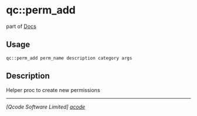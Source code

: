 qc::perm_add
============

part of [Docs](.)

Usage
-----
`qc::perm_add perm_name description category args`

Description
-----------
Helper proc to create new permissions

----------------------------------
*[Qcode Software Limited] [qcode]*

[qcode]: http://www.qcode.co.uk "Qcode Software"